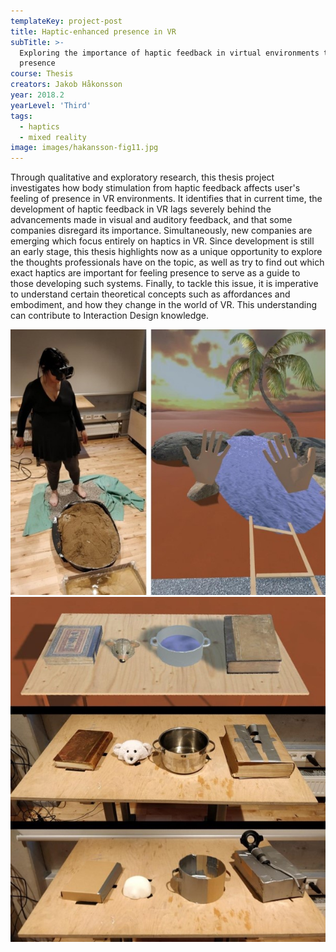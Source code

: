 ```yaml
---
templateKey: project-post
title: Haptic-enhanced presence in VR
subTitle: >-
  Exploring the importance of haptic feedback in virtual environments to achieve
  presence
course: Thesis
creators: Jakob Håkonsson
year: 2018.2
yearLevel: 'Third'
tags:
  - haptics
  - mixed reality
image: images/hakansson-fig11.jpg
---
```


Through qualitative and exploratory research, this thesis project investigates how body stimulation from haptic feedback affects user's feeling of presence in VR environments. It identifies that in current time, the development of haptic feedback in VR lags severely behind the advancements made in visual and auditory feedback, and that some companies disregard its importance. Simultaneously, new companies are emerging which focus entirely on haptics in VR. Since development is still an early stage, this thesis highlights now as a unique opportunity to explore the thoughts professionals have on the topic, as well as try to find out which exact haptics are important for feeling presence to serve as a guide to those developing such systems. Finally, to tackle this issue, it is imperative to understand certain theoretical concepts such as affordances and embodiment, and how they change in the world of VR. This understanding can contribute to Interaction Design knowledge.

<ImageSet>

![](images/hakansson-fig10.jpg 'Testers found themselves in a desert environment with a gravel road, a sand bank and an oasis. Wooden planks indicated the edges of the containers placed in the real world')
![](images/hakansson-fig8.jpg 'A virtual world with objects and a table was created(top). In the real world, the objects were matched in position and size, both with real-life counterparts (middle) and low-fidelity models (bottom)')

</ImageSet>

